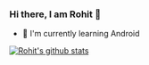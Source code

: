 ### Hi there, I am Rohit 👋

- 🎯 I'm currently learning Android

[![Rohit's github stats](https://github-readme-stats.vercel.app/api?username=deorerohit)](https://github.com/anuraghazra/github-readme-stats)

